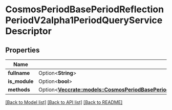 # CosmosPeriodBasePeriodReflectionPeriodV2alpha1PeriodQueryServiceDescriptor

## Properties

Name | Type | Description | Notes
------------ | ------------- | ------------- | -------------
**fullname** | Option<**String**> |  | [optional]
**is_module** | Option<**bool**> |  | [optional]
**methods** | Option<[**Vec<crate::models::CosmosPeriodBasePeriodReflectionPeriodV2alpha1PeriodQueryMethodDescriptor>**](cosmos.base.reflection.v2alpha1.QueryMethodDescriptor.md)> |  | [optional]

[[Back to Model list]](../README.md#documentation-for-models) [[Back to API list]](../README.md#documentation-for-api-endpoints) [[Back to README]](../README.md)


